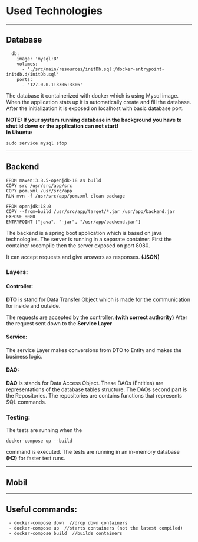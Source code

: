 # Used Technologies

---

## Database
```
  db:
    image: 'mysql:8'
    volumes:
      - './src/main/resources/initDb.sql:/docker-entrypoint-initdb.d/initDb.sql'
    ports:
      - '127.0.0.1:3306:3306'
```
 The database it containerized with docker which is using Mysql image.
 When the application stats up it is automatically create and fill the database.
 After the initialization it is exposed on localhost with basic database port.
 
 **NOTE: If your system running database in the background you have to
 shut id down or the application can not start!<br>
 In Ubuntu:**
 ```
 sudo service mysql stop
 ```

---

## Backend

```
FROM maven:3.8.5-openjdk-18 as build
COPY src /usr/src/app/src
COPY pom.xml /usr/src/app
RUN mvn -f /usr/src/app/pom.xml clean package

FROM openjdk:18.0
COPY --from=build /usr/src/app/target/*.jar /usr/app/backend.jar
EXPOSE 8080
ENTRYPOINT ["java", "-jar", "/usr/app/backend.jar"]
```

 The backend is a spring boot application which is based on java technologies.
 The server is running in a separate container.
 First the container recompile then the server exposed on port 8080.
 
 It can accept requests and give answers as responses. **(JSON)**

### Layers:

#### Controller:
 **DTO** is stand for Data Transfer Object which is made for the communication for inside and outside.

 The requests are accepted by the controller. **(with correct authority)**
 After the request sent down to the **Service Layer**


#### Service:
 The service Layer makes conversions from DTO to Entity 
 and makes the business logic. 

#### DAO:
 **DAO** is stands for Data Access Object. 
 These DAOs (Entities) are representations of the database tables structure.
 The DAOs second part is the Repositories. The repositories are contains functions that represents SQL commands.


### Testing:

The tests are running when the 
``` 
docker-compose up --build
```
command is executed. 
The tests are running in an in-memory database **(H2)** for faster test runs.

---

## Mobil

---

## Useful commands:
```
 - docker-compose down  //drop down containers
 - docker-compose up  //starts containers (not the latest compiled)
 - docker-compose build  //builds containers
```
